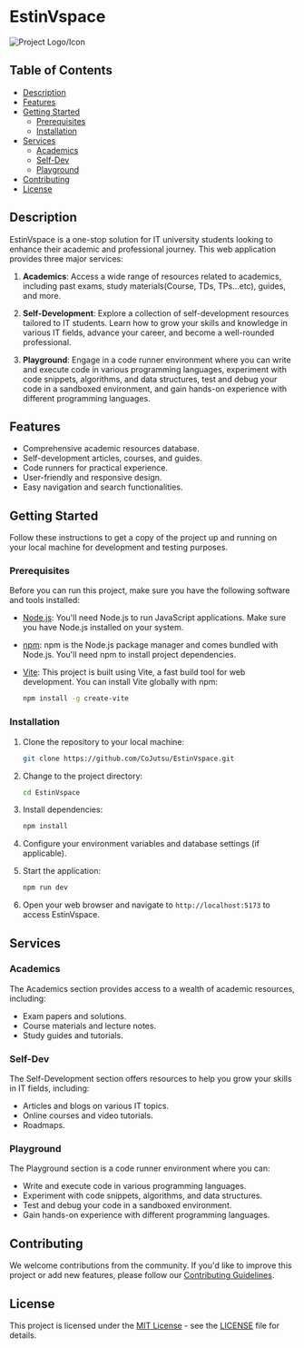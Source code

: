 # EstinVspace

![Project Logo/Icon]("src/assets/images/logo.svg") <!-- Add the logo -->

## Table of Contents

- [Description](#description)
- [Features](#features)
- [Getting Started](#getting-started)
  - [Prerequisites](#prerequisites)
  - [Installation](#installation)
- [Services](#services)
  - [Academics](#academics)
  - [Self-Dev](#self-dev)
  - [Playground](#playground)
- [Contributing](#contributing)
- [License](#license)

## Description

EstinVspace is a one-stop solution for IT university students looking to enhance their academic and professional journey. This web application provides three major services:

1. **Academics**: Access a wide range of resources related to academics, including past exams, study materials(Course, TDs, TPs...etc), guides, and more.

2. **Self-Development**: Explore a collection of self-development resources tailored to IT students. Learn how to grow your skills and knowledge in various IT fields, advance your career, and become a well-rounded professional.

3. **Playground**: Engage in a code runner environment where you can write and execute code in various programming languages, experiment with code snippets, algorithms, and data structures, test and debug your code in a sandboxed environment, and gain hands-on experience with different programming languages.

## Features

- Comprehensive academic resources database.
- Self-development articles, courses, and guides.
- Code runners for practical experience.
- User-friendly and responsive design.
- Easy navigation and search functionalities.

## Getting Started

Follow these instructions to get a copy of the project up and running on your local machine for development and testing purposes.

### Prerequisites

Before you can run this project, make sure you have the following software and tools installed:

- [Node.js](https://nodejs.org/): You'll need Node.js to run JavaScript applications. Make sure you have Node.js installed on your system.

- [npm](https://www.npmjs.com/): npm is the Node.js package manager and comes bundled with Node.js. You'll need npm to install project dependencies.

- [Vite](https://vitejs.dev/): This project is built using Vite, a fast build tool for web development. You can install Vite globally with npm:

  ```bash
  npm install -g create-vite
  ```

### Installation

1. Clone the repository to your local machine:

   ```bash
   git clone https://github.com/CoJutsu/EstinVspace.git
   ```

2. Change to the project directory:

   ```bash
   cd EstinVspace
   ```

3. Install dependencies:

   ```bash
   npm install
   ```

4. Configure your environment variables and database settings (if applicable).

5. Start the application:

   ```bash
   npm run dev
   ```

6. Open your web browser and navigate to `http://localhost:5173` to access EstinVspace.

## Services

### Academics

The Academics section provides access to a wealth of academic resources, including:

- Exam papers and solutions.
- Course materials and lecture notes.
- Study guides and tutorials.

### Self-Dev

The Self-Development section offers resources to help you grow your skills in IT fields, including:

- Articles and blogs on various IT topics.
- Online courses and video tutorials.
- Roadmaps.

### Playground

The Playground section is a code runner environment where you can:

- Write and execute code in various programming languages.
- Experiment with code snippets, algorithms, and data structures.
- Test and debug your code in a sandboxed environment.
- Gain hands-on experience with different programming languages.

## Contributing

We welcome contributions from the community. If you'd like to improve this project or add new features, please follow our [Contributing Guidelines](CONTRIBUTING.md).

## License

This project is licensed under the [MIT License](LICENSE) - see the [LICENSE](LICENSE) file for details.

